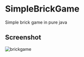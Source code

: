 # SimpleBrickGame
Simple brick game in pure java

## Screenshot

![brickgame](https://user-images.githubusercontent.com/31437805/173613086-afa4830f-c0e9-4816-809c-91660997072d.PNG)
